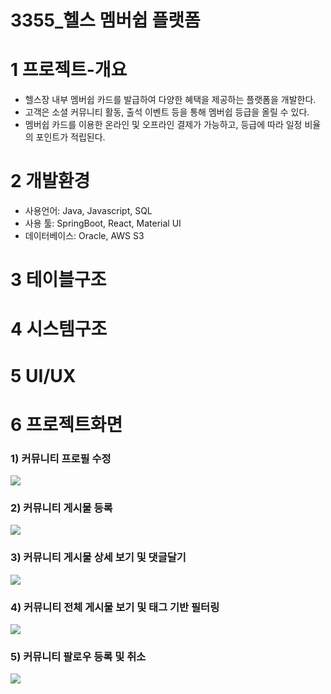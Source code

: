 # 3355_헬스 멤버쉽 플랫폼

# 1️ 프로젝트-개요
- 헬스장 내부 멤버쉽 카드를 발급하여 다양한 혜택을 제공하는 플랫폼을 개발한다.
- 고객은 소셜 커뮤니티 활동, 출석 이벤트 등을 통해 멤버쉽 등급을 올릴 수 있다.
- 멤버쉽 카드를 이용한 온라인 및 오프라인 결제가 가능하고, 등급에 따라 일정 비율의 포인트가 적립된다.

# 2️ 개발환경
- 사용언어: Java, Javascript, SQL
- 사용 툴: SpringBoot, React, Material UI
- 데이터베이스: Oracle, AWS S3 

# 3 테이블구조

# 4 시스템구조

# 5 UI/UX


# 6 프로젝트화면
### 1) 커뮤니티 프로필 수정

<img src=https://media.giphy.com/media/fyAJC1tE0LCy7S23FH/giphy.gif >

### 2) 커뮤니티 게시물 등록

<img src=https://media4.giphy.com/media/Yh4K4VBN5yB5sk4Dce/giphy.gif>

### 3) 커뮤니티 게시물 상세 보기 및 댓글달기

<img src=https://media1.giphy.com/media/UHmfHNV5NRhQAp77MW/giphy.gif>

### 4) 커뮤니티 전체 게시물 보기 및 태그 기반 필터링

<img src=https://media.giphy.com/media/rJz84tE5WYwMRzgHQI/giphy-downsized-large.gif>

### 5) 커뮤니티 팔로우 등록 및 취소

<img src=https://media4.giphy.com/media/meh6VFiYn4Qbc0109Q/giphy.gif>
